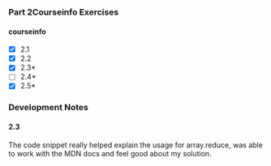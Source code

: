 ### Part 2Courseinfo Exercises

#### courseinfo
- [x] 2.1
- [x] 2.2
- [x] 2.3*
- [ ] 2.4*
- [x] 2.5*

### Development Notes
#### 2.3
The code snippet really helped explain the usage for array.reduce, was able to work with the MDN docs and feel good about my solution.